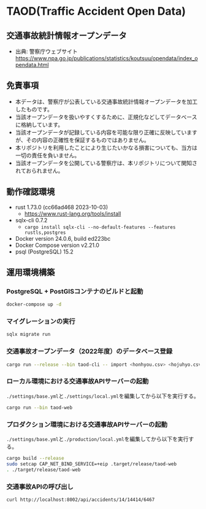 # TAOD(Traffic Accident Open Data)

## 交通事故統計情報オープンデータ

* 出典: 警察庁ウェブサイト<https://www.npa.go.jp/publications/statistics/koutsuu/opendata/index_opendata.html>

## 免責事項

* 本データは、警察庁が公表している交通事故統計情報オープンデータを加工したものです。
* 当該オープンデータを扱いやすくするために、正規化などしてデータベースに格納しています。
* 当該オープンデータが記録している内容を可能な限り正確に反映していますが、その内容の正確性を保証するものではありません。
* 本リポジトリを利用したことにより生じたいかなる損害についても、当方は一切の責任を負いません。
* 当該オープンデータを公開している警察庁は、本リポジトリについて関知されておられません。

## 動作確認環境

* rust 1.73.0 (cc66ad468 2023-10-03)
  * <https://www.rust-lang.org/tools/install>
* sqlx-cli 0.7.2
  * `cargo install sqlx-cli --no-default-features --features rustls,postgres`
* Docker version 24.0.6, build ed223bc
* Docker Compose version v2.21.0
* psql (PostgreSQL) 15.2

## 運用環境構築

### PostgreSQL + PostGISコンテナのビルドと起動

```sh
docker-compose up -d
```

### マイグレーションの実行

```sh
sqlx migrate run
```

### 交通事故オープンデータ（2022年度）のデータベース登録

```sh
cargo run --release --bin taod-cli -- import <honhyou.csv> <hojuhyo.csv>
```

### ローカル環境における交通事故APIサーバーの起動

`./settings/base.yml`と`./settings/local.yml`を編集してから以下を実行する。

```sh
cargo run --bin taod-web
```

### プロダクション環境における交通事故APIサーバーの起動

`./settings/base.yml`と`./production/local.yml`を編集してから以下を実行する。

```sh
cargo build --release
sudo setcap CAP_NET_BIND_SERVICE=+eip .target/release/taod-web
. ./target/release/taod-web
```

### 交通事故APIの呼び出し

```sh
curl http://localhost:8002/api/accidents/14/14414/6467
```
